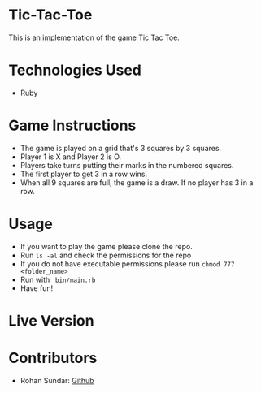 # Tic-Tac-Toe

This is an implementation of the game Tic Tac Toe.

# Technologies Used
- Ruby

# Game Instructions
- The game is played on a grid that's 3 squares by 3 squares.
- Player 1 is X and Player 2 is O.
- Players take turns putting their marks in the numbered squares.
- The first player to get 3 in a row wins.
- When all 9 squares are full, the game is a draw. If no player has 3 in a row.

# Usage
- If you want to play the game please clone the repo.
- Run ```ls -al``` and check the permissions for the repo
- If you do not have executable permissions please run ```chmod 777 <folder_name>```
- Run with ``` bin/main.rb```
- Have fun!

# Live Version

# Contributors
- Rohan Sundar: [Github](https://www.github.com/rsundar)

